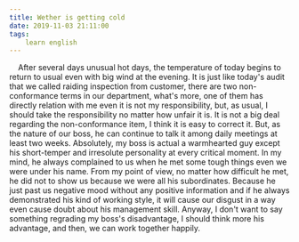 ```yaml
---
title: Wether is getting cold
date: 2019-11-03 21:11:00
tags:
    learn english
---
```

    After several days unusual hot days, the temperature of today begins to return to usual even with big wind at the evening. It is just like today's audit that we called raiding inspection from customer, there are two non-conformance terms in our department, what's more, one of them has directly relation with me even it is not my responsibility, but, as usual, I should take the responsibility no matter how unfair it is. It is not a big deal regarding the non-conformance item, I think it is easy to correct it. But, as the nature of our boss, he can continue to talk it among daily meetings at least two weeks. Absolutely, my boss is actual a warmhearted guy except his short-temper and irresolute personality at every critical moment. In my mind, he always complained to us when he met some tough things even we were under his name. From my point of view, no matter how difficult he met, he did not to show us because we were all his subordinates. Because he just past us negative mood without any positive information and if he always demonstrated his kind of working style, it will cause our disgust in a way even cause doubt about his management skill. Anyway, I don't want to say something regrading my boss's disadvantage, I should think more his advantage, and then, we can work together happily.